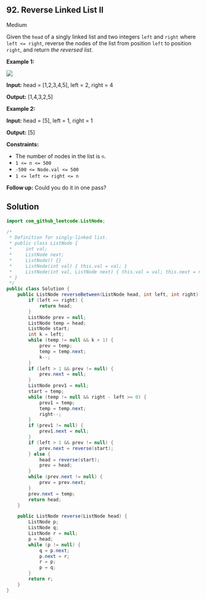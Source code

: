 ## 92\. Reverse Linked List II

Medium

Given the `head` of a singly linked list and two integers `left` and `right` where `left <= right`, reverse the nodes of the list from position `left` to position `right`, and return _the reversed list_.

**Example 1:**

![](https://assets.leetcode.com/uploads/2021/02/19/rev2ex2.jpg)

**Input:** head = [1,2,3,4,5], left = 2, right = 4

**Output:** [1,4,3,2,5] 

**Example 2:**

**Input:** head = [5], left = 1, right = 1

**Output:** [5] 

**Constraints:**

*   The number of nodes in the list is `n`.
*   `1 <= n <= 500`
*   `-500 <= Node.val <= 500`
*   `1 <= left <= right <= n`

**Follow up:** Could you do it in one pass?

## Solution

```java
import com_github_leetcode.ListNode;

/*
 * Definition for singly-linked list.
 * public class ListNode {
 *     int val;
 *     ListNode next;
 *     ListNode() {}
 *     ListNode(int val) { this.val = val; }
 *     ListNode(int val, ListNode next) { this.val = val; this.next = next; }
 * }
 */
public class Solution {
    public ListNode reverseBetween(ListNode head, int left, int right) {
        if (left == right) {
            return head;
        }
        ListNode prev = null;
        ListNode temp = head;
        ListNode start;
        int k = left;
        while (temp != null && k > 1) {
            prev = temp;
            temp = temp.next;
            k--;
        }
        if (left > 1 && prev != null) {
            prev.next = null;
        }
        ListNode prev1 = null;
        start = temp;
        while (temp != null && right - left >= 0) {
            prev1 = temp;
            temp = temp.next;
            right--;
        }
        if (prev1 != null) {
            prev1.next = null;
        }
        if (left > 1 && prev != null) {
            prev.next = reverse(start);
        } else {
            head = reverse(start);
            prev = head;
        }
        while (prev.next != null) {
            prev = prev.next;
        }
        prev.next = temp;
        return head;
    }

    public ListNode reverse(ListNode head) {
        ListNode p;
        ListNode q;
        ListNode r = null;
        p = head;
        while (p != null) {
            q = p.next;
            p.next = r;
            r = p;
            p = q;
        }
        return r;
    }
}
```